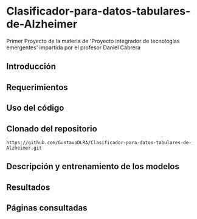 # Clasificador-para-datos-tabulares-de-Alzheimer
Primer Proyecto de la materia de 'Proyecto integrador de tecnologías emergentes' impartida por el profesor Daniel Cabrera
## Introducción
## Requerimientos
## Uso del código
## Clonado del repositorio
```
https://github.com/GustavoDLRA/Clasificador-para-datos-tabulares-de-Alzheimer.git
```
## Descripción y entrenamiento de los modelos
## Resultados
## Páginas consultadas

